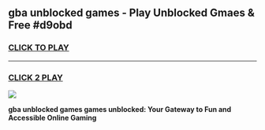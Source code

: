 
## gba unblocked games - Play Unblocked Gmaes & Free #d9obd
<h3>
<a href="https://news.freeplayer.one?title=gba_unblocked_games&ref=26F">CLICK TO PLAY</a></h3>
<hr>

<h3>
<a href="https://news.freeplayer.one?title=gba_unblocked_games&ref=26F">CLICK 2 PLAY</a>
  
</h3>

<a href="https://news.freeplayer.one?title=gba_unblocked_games&ref=26F/"><img src="https://clearcache.store/games.png"></a>


**gba unblocked games games unblocked: Your Gateway to Fun and Accessible Online Gaming**

